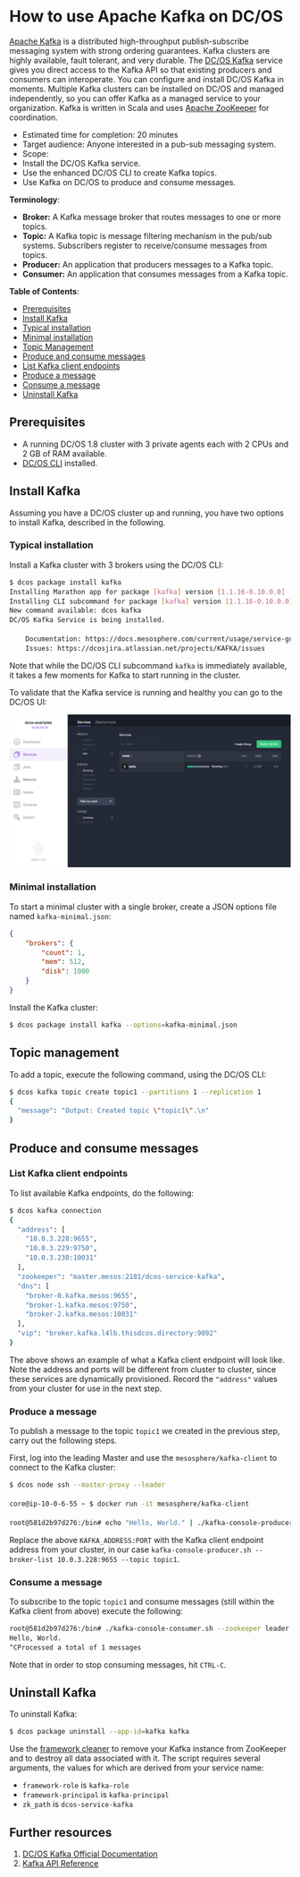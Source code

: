 # How to use Apache Kafka on DC/OS

[Apache Kafka](https://kafka.apache.org/) is a distributed high-throughput publish-subscribe messaging system with strong ordering guarantees. Kafka clusters are highly available, fault tolerant, and very durable. The [DC/OS Kafka](https://docs.mesosphere.com/1.8/usage/service-guides/kafka/) service gives you direct access to the Kafka API so that existing producers and consumers can interoperate. You can configure and install DC/OS Kafka in moments. Multiple Kafka clusters can be installed on DC/OS and managed independently, so you can offer Kafka as a managed service to your organization. Kafka is written in Scala and uses [Apache ZooKeeper](https://zookeeper.apache.org/) for coordination.

- Estimated time for completion: 20 minutes
- Target audience: Anyone interested in a pub-sub messaging system.
- Scope:
 - Install the DC/OS Kafka service.
 - Use the enhanced DC/OS CLI to create Kafka topics.
 - Use Kafka on DC/OS to produce and consume messages.

**Terminology**:

- **Broker:** A Kafka message broker that routes messages to one or more topics.
- **Topic:** A Kafka topic is message filtering mechanism in the pub/sub systems. Subscribers register to receive/consume messages from topics.
- **Producer:** An application that producers messages to a Kafka topic.
- **Consumer:** An application that consumes messages from a Kafka topic.

**Table of Contents**:

- [Prerequisites](#prerequisites)
- [Install Kafka](#install-kafka)
 - [Typical installation](#typical-installation)
 - [Minimal installation](#minimal-installation)
- [Topic Management](#topic-management)
- [Produce and consume messages](#produce-and-consume-messages)
 - [List Kafka client endpoints](#list-kafka-client-endpoints)
 - [Produce a message](#produce-a-message)
 - [Consume a message](#consume-a-message)
- [Uninstall Kafka](#uninstall-kafka)

## Prerequisites

- A running DC/OS 1.8 cluster with 3 private agents each with 2 CPUs and 2 GB of RAM available.
- [DC/OS CLI](https://dcos.io/docs/1.8/usage/cli/install/) installed.

## Install Kafka

Assuming you have a DC/OS cluster up and running, you have two options to install Kafka, described in the following.

### Typical installation

Install a Kafka cluster with 3 brokers using the DC/OS CLI:

```bash
$ dcos package install kafka
Installing Marathon app for package [kafka] version [1.1.16-0.10.0.0]
Installing CLI subcommand for package [kafka] version [1.1.16-0.10.0.0]
New command available: dcos kafka
DC/OS Kafka Service is being installed.

	Documentation: https://docs.mesosphere.com/current/usage/service-guides/kafka/
	Issues: https://dcosjira.atlassian.net/projects/KAFKA/issues
```

Note that while the DC/OS CLI subcommand `kafka` is immediately available, it takes a few moments for Kafka to start running in the cluster.

To validate that the Kafka service is running and healthy you can go to the DC/OS UI:

![Services](img/services.png)

### Minimal installation

To start a minimal cluster with a single broker, create a JSON options file named `kafka-minimal.json`:

```json
{
    "brokers": {
        "count": 1,
        "mem": 512,
        "disk": 1000
    }
}
```
Install the Kafka cluster:

```bash
$ dcos package install kafka --options=kafka-minimal.json
```

## Topic management

To add a topic, execute the following command, using the DC/OS CLI:

```bash
$ dcos kafka topic create topic1 --partitions 1 --replication 1
{
  "message": "Output: Created topic \"topic1\".\n"
}
```
## Produce and consume messages

### List Kafka client endpoints

To list available Kafka endpoints, do the following:

```bash
$ dcos kafka connection
{
  "address": [
    "10.0.3.228:9655",
    "10.0.3.229:9750",
    "10.0.3.230:10031"
  ],
  "zookeeper": "master.mesos:2181/dcos-service-kafka",
  "dns": [
    "broker-0.kafka.mesos:9655",
    "broker-1.kafka.mesos:9750",
    "broker-2.kafka.mesos:10031"
  ],
  "vip": "broker.kafka.l4lb.thisdcos.directory:9092"
}
```

The above shows an example of what a Kafka client endpoint will look like. Note the address and ports will be different from cluster to cluster, since these services are dynamically provisioned. Record the `"address"` values from your cluster for use in the next step.

### Produce a message

To publish a message to the topic `topic1` we created in the previous step, carry out the following steps.

First, log into the leading Master and use the `mesosphere/kafka-client` to connect to the Kafka cluster:

```bash
$ dcos node ssh --master-proxy --leader

core@ip-10-0-6-55 ~ $ docker run -it mesosphere/kafka-client

root@581d2b97d276:/bin# echo "Hello, World." | ./kafka-console-producer.sh --broker-list KAFKA_ADDRESS:PORT --topic topic1
```

Replace the above `KAFKA_ADDRESS:PORT` with the Kafka client endpoint address from your cluster, in our case `kafka-console-producer.sh --broker-list 10.0.3.228:9655 --topic topic1`.

### Consume a message

To subscribe to the topic `topic1` and consume messages (still within the Kafka client from above) execute the following:

```bash
root@581d2b97d276:/bin# ./kafka-console-consumer.sh --zookeeper leader.mesos:2181/dcos-service-kafka --topic topic1 --from-beginning
Hello, World.
^CProcessed a total of 1 messages
```

Note that in order to stop consuming messages, hit `CTRL-C`. 

## Uninstall Kafka

To uninstall Kafka:

```bash
$ dcos package uninstall --app-id=kafka kafka
```

Use the [framework cleaner](https://docs.mesosphere.com/1.8/usage/managing-services/uninstall/#framework-cleaner) to remove your Kafka instance from ZooKeeper and to destroy all data associated with it. The script requires several arguments, the values for which are derived from your service name:

- `framework-role` is `kafka-role`
- `framework-principal` is `kafka-principal`
- `zk_path` is `dcos-service-kafka`

## Further resources

1. [DC/OS Kafka Official Documentation](http://docs.mesosphere.com/1.8/usage/service-guides/kafka)
1. [Kafka API Reference](https://kafka.apache.org/documentation.html)
